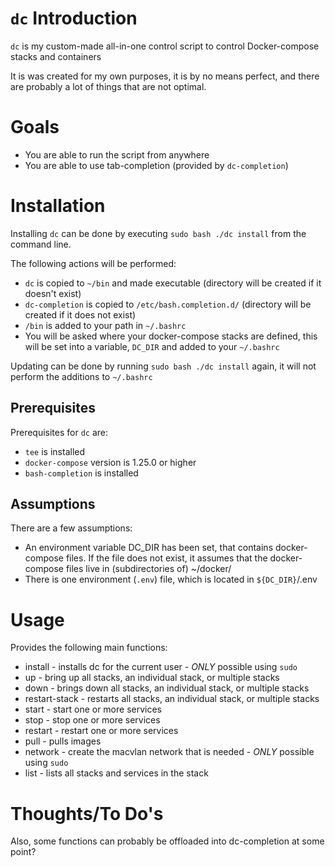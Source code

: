 # `dc` Introduction
`dc` is my custom-made all-in-one control script to control Docker-compose stacks and containers

It is was created for my own purposes, it is by no means perfect, and there are probably a lot of things that are not optimal.

# Goals
- You are able to run the script from anywhere
- You are able to use tab-completion (provided by `dc-completion`)

# Installation
Installing `dc` can be done by executing `sudo bash ./dc install` from the command line.

The following actions will be performed:
- `dc` is copied to `~/bin` and made executable (directory will be created if it doesn't exist)
- `dc-completion` is copied to `/etc/bash.completion.d/` (directory will be created if it does not exist)
- `/bin` is added to your path in `~/.bashrc`
- You will be asked where your docker-compose stacks are defined, this will be set into a variable, `DC_DIR` and added to your `~/.bashrc`

Updating can be done by running `sudo bash ./dc install` again, it will not perform the additions to `~/.bashrc`

## Prerequisites
Prerequisites for `dc` are:
 - `tee` is installed
 - `docker-compose` version is 1.25.0 or higher
 - `bash-completion` is installed

## Assumptions
There are a few assumptions:
- An environment variable DC_DIR has been set, that contains docker-compose files. If the file does not exist, it assumes that the docker-compose files live in (subdirectories of) ~/docker/
- There is one environment (`.env`) file, which is located in `${DC_DIR}`/.env

# Usage
Provides the following main functions:
- install       - installs dc for the current user - *ONLY* possible using `sudo`
- up            - bring up all stacks, an individual stack, or multiple stacks
- down          - brings down all stacks, an individual stack, or multiple stacks
- restart-stack - restarts all stacks, an individual stack, or multiple stacks
- start         - start one or more services
- stop          - stop one or more services
- restart       - restart one or more services
- pull          - pulls images
- network       - create the macvlan network that is needed - *ONLY* possible using `sudo`
- list          - lists all stacks and services in the stack

# Thoughts/To Do's
Also, some functions can probably be offloaded into dc-completion at some point?